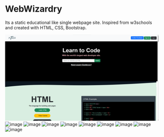 # WebWizardry

Its a static educational like single webpage site.
Inspired from w3schools and created with HTML, CSS, Bootstrap.

<img src="img(optional)/1.png" alt="image">
<img src="img(optional)2.png" alt="image">
<img src="img(optional)3.png" alt="image">
<img src="img(optional)4.png" alt="image">
<img src="img(optional)5.png" alt="image">
<img src="img(optional)6.png" alt="image">
<img src="img(optional)7.png" alt="image">
<img src="img(optional)8.png" alt="image">
<img src="img(optional)9.png" alt="image">
<img src="img(optional)10.png" alt="image">
